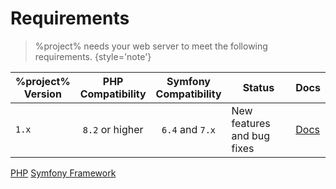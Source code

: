 # Requirements

> %project% needs your web server to meet the following requirements.
> {style='note'}

| **%project% <br/>Version** | **PHP <br/>Compatibility** | **Symfony <br/>Compatibility** | **Status**                 | **Docs**  |
|----------------------------|:--------------------------:|:------------------------------:|----------------------------|-----------|
| `1.x`                      |      `8.2`  or higher      |        `6.4` and `7.x`         | New features and bug fixes | [Docs](#) |

<seealso>
  <category ref="related">
    <a href="Installation.md" />
    <a href="Configuration.md" />
  </category>
  <category ref="external">
    <a href="https://www.php.net">PHP</a>
    <a href="https://www.symfony.com">Symfony Framework</a>
  </category>
</seealso>
